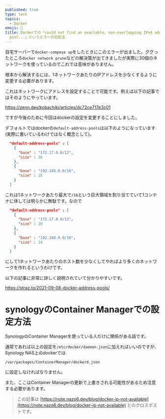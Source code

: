 ```yaml
---
published: true
type: tech
topics:
  - Docker
emoji: 🐋
title: Dockerでの「could not find an available, non-overlapping IPv4 address
  pool...」というエラーの対処法
---
```


自宅サーバーで`docker-compose up`をしたときにこのエラーが出ました。ググったところ`docker network prune`などの解決策が出てきましたが実際に30個のネットワークを使っているのでこれでは意味がありません。

根本から解決するには、1ネットワークあたりのIPアドレスを少なくするように変更する必要があります。

これはネットワークにアドレスを設定することで可能です。例えば以下の記事ではそのようにやっています。

https://zenn.dev/kobachiki/articles/dc72ce717e3c01

ですが今後のために今回はdockerの設定を変更することにしました。

デフォルトではdockerの`default-address-pools`は以下のようになっています(実際に書いているわけではなく概念として)。
```json
  "default-address-pools" : [
    {
      "base" : "172.17.0.0/12",
      "size" : 16
    },
    {
      "base" : "192.168.0.0/16",
      "size" : 20
    }
  ]
```
これは1ネットワークあたり最大で`/16`という巨大領域を割り当てていて1コンテナに体しては明らかに無駄です。なので
```json
  "default-address-pools" : [
    {
      "base" : "172.17.0.0/12",
      "size" : 20
    },
    {
      "base" : "192.168.0.0/16",
      "size" : 24
    }
  ]
```
にして1ネットワークあたりのホスト数を少なくしてやればより多くのネットワークを作れるというわけです。

以下の記事に非常に詳しく説明されていて分かりやすいです。

https://straz.to/2021-09-08-docker-address-pools/

# synologyのContainer Managerでの設定方法
SynologyのContainer Managerを使っている人だけに関係がある話です。

通常であれば以上の設定を`/etc/docker/daemon.json`に加えればいいのですが、Synology NAS上のdockerでは
```
/var/packages/ContainerManager/dockerd.json
```
に設定しなければなりません。

また、ここはContainer Managerの更新で上書きされる可能性があるため注意する必要があります。

> この記事は [https://note.nazo6.dev/blog/docker-ip-not-available](https://note.nazo6.dev/blog/docker-ip-not-available) とのクロスポストです。
